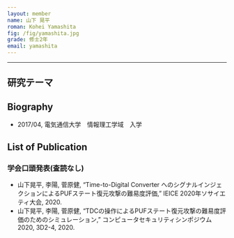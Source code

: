 ```yaml
---
layout: member
name: 山下 晃平
roman: Kohei Yamashita
fig: /fig/yamashita.jpg
grade: 修士2年
email: yamashita
---
```


---


## 研究テーマ

## Biography
- 2017/04, 電気通信大学　情報理工学域　入学


## List of Publication

### 学会口頭発表(査読なし)
- 山下晃平, 李陽, 菅原健, “Time-to-Digital Converter へのシグナルインジェクションによるPUFステート復元攻撃の難易度評価,” IEICE 2020年ソサイエティ大会, 2020.
- 山下晃平, 李陽, 菅原健, “TDCの操作によるPUFステート復元攻撃の難易度評価のためのシミュレーション,” コンピュータセキュリティシンポジウム2020, 3D2-4, 2020.
